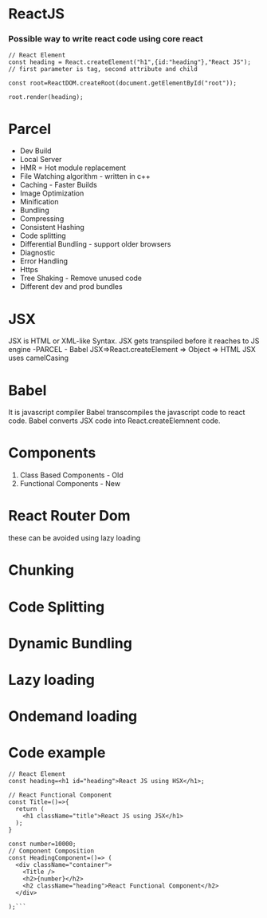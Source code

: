 # ReactJS

### Possible way to write react code using core react 
```
// React Element
const heading = React.createElement("h1",{id:"heading"},"React JS"); // first parameter is tag, second attribute and child

const root=ReactDOM.createRoot(document.getElementById("root"));

root.render(heading);
```

# Parcel
- Dev Build
- Local Server
- HMR = Hot module replacement
- File Watching algorithm - written in c++
- Caching - Faster Builds
- Image Optimization
- Minification
- Bundling
- Compressing
- Consistent Hashing
- Code splitting
- Differential Bundling - support older browsers
- Diagnostic
- Error Handling
- Https
- Tree Shaking - Remove unused code
- Different dev and prod bundles

# JSX
JSX is HTML or XML-like Syntax.
JSX gets transpiled before it reaches to JS engine -PARCEL - Babel
JSX=>React.createElement => Object => HTML
JSX uses camelCasing

# Babel
It is javascript compiler
Babel transcompiles the javascript code to react code.
Babel converts JSX code into React.createElemnent code.

# Components
1. Class Based Components - Old
2. Functional Components - New

# React Router Dom


these can be avoided using lazy loading
# Chunking
# Code Splitting
# Dynamic Bundling
# Lazy loading
# Ondemand loading


# Code example
```
// React Element
const heading=<h1 id="heading">React JS using HSX</h1>;

// React Functional Component
const Title=()=>{
  return (
    <h1 className="title">React JS using JSX</h1>
  );
}

const number=10000;
// Component Composition
const HeadingComponent=()=> (
  <div className="container">
    <Title />
    <h2>{number}</h2>
    <h2 className="heading">React Functional Component</h2>
  </div>
  
);```

